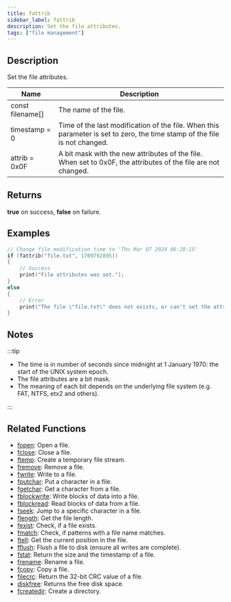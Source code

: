```yaml
---
title: fattrib
sidebar_label: fattrib
description: Set the file attributes.
tags: ["file management"]
---
```


<VersionWarn version='omp v1.1.0.2612' />

<LowercaseNote />

## Description

Set the file attributes.

| Name             | Description                                                                                                               |
| ---------------- | ------------------------------------------------------------------------------------------------------------------------- |
| const filename[] | The name of the file.                                                                                                     |
| timestamp = 0    | Time of the last modification of the file. When this parameter is set to zero, the time stamp of the file is not changed. |
| attrib = 0x0F    | A bit mask with the new attributes of the file.  When set to 0x0F, the attributes of the file are not changed.            |

## Returns

**true** on success, **false** on failure.

## Examples

```c
// Change file modification time to 'Thu Mar 07 2024 06:28:15'
if (fattrib("file.txt", 1709792895))
{
    // Success
    print("File attributes was set.");
}
else
{
    // Error
    print("The file \"file.txt\" does not exists, or can't set the attributes.");
}
```

## Notes

:::tip

- The time is in number of seconds since midnight at 1 January 1970: the start of the UNIX system epoch.
- The file attributes are a bit mask.
- The meaning of each bit depends on the underlying file system (e.g. FAT, NTFS, etx2 and others).

:::

## Related Functions

- [fopen](fopen): Open a file.
- [fclose](fclose): Close a file.
- [ftemp](ftemp): Create a temporary file stream.
- [fremove](fremove): Remove a file.
- [fwrite](fwrite): Write to a file.
- [fputchar](fputchar): Put a character in a file.
- [fgetchar](fgetchar): Get a character from a file.
- [fblockwrite](fblockwrite): Write blocks of data into a file.
- [fblockread](fblockread): Read blocks of data from a file.
- [fseek](fseek): Jump to a specific character in a file.
- [flength](flength): Get the file length.
- [fexist](fexist): Check, if a file exists.
- [fmatch](fmatch): Check, if patterns with a file name matches.
- [ftell](ftell): Get the current position in the file.
- [fflush](fflush): Flush a file to disk (ensure all writes are complete).
- [fstat](fstat): Return the size and the timestamp of a file.
- [frename](frename): Rename a file.
- [fcopy](fcopy): Copy a file.
- [filecrc](filecrc): Return the 32-bit CRC value of a file.
- [diskfree](diskfree): Returns the free disk space.
- [fcreatedir](fcreatedir): Create a directory.
